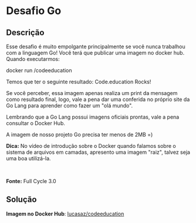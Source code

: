 # Desafio Go

## Descrição

Esse desafio é muito empolgante principalmente se você nunca trabalhou com a linguagem Go!
Você terá que publicar uma imagem no docker hub. Quando executarmos:

docker run <seu-user>/codeeducation

Temos que ter o seguinte resultado: Code.education Rocks!

Se você perceber, essa imagem apenas realiza um print da mensagem como resultado final, logo, vale a pena dar uma conferida no próprio site da Go Lang para aprender como fazer um "olá mundo".

Lembrando que a Go Lang possui imagens oficiais prontas, vale a pena consultar o Docker Hub.

A imagem de nosso projeto Go precisa ter menos de 2MB =)

**Dica:** No vídeo de introdução sobre o Docker quando falamos sobre o sistema de arquivos em camadas, apresento uma imagem "raiz", talvez seja uma boa utilizá-la.

<br />

**Fonte:** Full Cycle 3.0

## Solução

**Imagem no Docker Hub**: [lucasaz/codeeducation](https://hub.docker.com/r/lucasaz/codeeducation)
